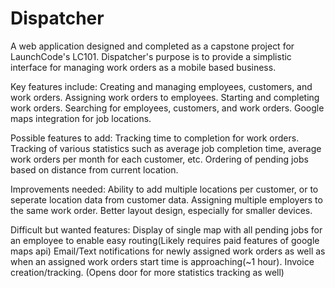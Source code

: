 # Dispatcher

  A web application designed and completed as a capstone project for LaunchCode's LC101.
Dispatcher's purpose is to provide a simplistic interface for managing work orders as a mobile based business.

Key features include:
  Creating and managing employees, customers, and work orders.
  Assigning work orders to employees.
  Starting and completing work orders.
  Searching for employees, customers, and work orders.
  Google maps integration for job locations.
  
Possible features to add:
  Tracking time to completion for work orders.
  Tracking of various statistics such as average job completion time, average work orders per month for each customer, etc.
  Ordering of pending jobs based on distance from current location.
  
Improvements needed:
  Ability to add multiple locations per customer, or to seperate location data from customer data.
  Assigning multiple employers to the same work order.
  Better layout design, especially for smaller devices.
  
Difficult but wanted features:
  Display of single map with all pending jobs for an employee to enable easy routing(Likely requires paid features of google maps api)
  Email/Text notifications for newly assigned work orders as well as when an assigned work orders start time is approaching(~1 hour).
  Invoice creation/tracking. (Opens door for more statistics tracking as well)
  
